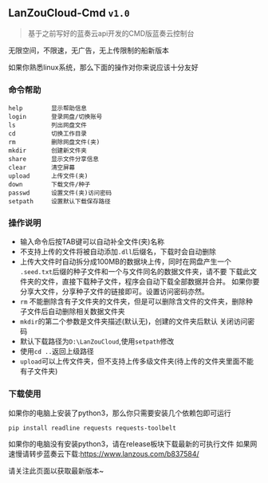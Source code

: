  ##  LanZouCloud-Cmd `v1.0`
        
> 基于之前写好的蓝奏云api开发的CMD版蓝奏云控制台
  
无限空间，不限速，无广告，无上传限制的船新版本

如果你熟悉linux系统，那么下面的操作对你来说应该十分友好
    
### 命令帮助

```
help        显示帮助信息
login       登录网盘/切换账号
ls          列出网盘文件
cd          切换工作目录
rm          删除网盘文件(夹)
mkdir       创建新文件夹
share       显示文件分享信息
clear       清空屏幕
upload      上传文件(夹)
down        下载文件/种子
passwd      设置文件(夹)访问密码
setpath     设置默认下载保存路径
```

### 操作说明

- 输入命令后按TAB键可以自动补全文件(夹)名称  
- 不支持上传的文件将被自动添加`.dll`后缀名，下载时会自动删除  
- 上传大文件时自动拆分成100MB的数据块上传，同时在网盘产生一个
`.seed.txt`后缀的种子文件和一个与文件同名的数据文件夹，请不要
下载此文件夹的文件，直接下载种子文件，程序会自动下载全部数据并合并。
如果你要分享大文件，分享种子文件的链接即可。设置访问密码亦然。
- `rm` 不能删除含有子文件夹的文件夹，但是可以删除含文件的文件夹，删除种子文件后自动删除相关数据文件夹
- `mkdir`的第二个参数是文件夹描述(默认无)，创建的文件夹后默认 关闭访问密码 
- 默认下载路径为`D:\LanZouCloud`,使用`setpath`修改
- 使用`cd ..`返回上级路径
- `upload`可以上传文件夹，但不支持上传多级文件夹(待上传的文件夹里面不能有子文件夹)

### 下载使用

如果你的电脑上安装了python3，那么你只需要安装几个依赖包即可运行
```
pip install readline requests requests-toolbelt
```

如果你的电脑没有安装python3，请在release板块下载最新的可执行文件
如果网速慢请转步蓝奏云下载:https://www.lanzous.com/b837584/

请关注此页面以获取最新版本~